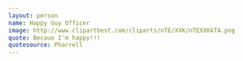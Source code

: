 ```yaml
---
layout: person
name: Happy Guy Officer
image: http://www.clipartbest.com/cliparts/nTE/XXK/nTEXXKkTA.png
quote: Becaue I'm happy!!!
quotesource: Pharrell
---
```

